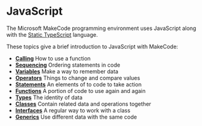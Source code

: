 # JavaScript

The Microsoft MakeCode programming environment uses JavaScript along with the [Static TypeScript](https://makecode.com/language) language.

These topics give a brief introduction to JavaScript with MakeCode:

* **[Calling](/javascript/call)** How to use a function
* **[Sequencing](/javascript/sequence)** Ordering statements in code
* **[Variables](/javascript/variables)** Make a way to remember data
* **[Operators](/javascript/operators)** Things to change and compare values
* **[Statements](/javascript/statements)** An elements of to code to take action
* **[Functions](/javascript/functions)** A portion of code to use again and again
* **[Types](/javascript/types)** The identity of data
* **[Classes](/javascript/classes)** Contain related data and operations together
* **[Interfaces](/javascript/interfaces)** A regular way to work with a class
* **[Generics](/javascript/generics)** Use different data with the same code 